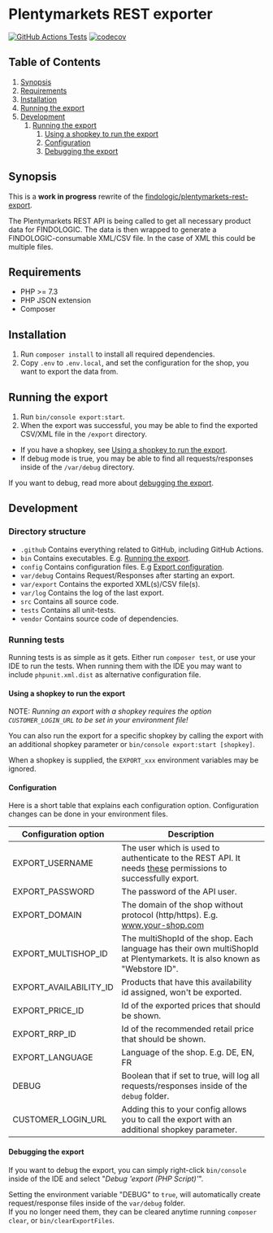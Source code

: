 # Plentymarkets REST exporter

[![GitHub Actions Tests](https://github.com/findologic/plentymarkets-rest-exporter-new/workflows/Tests/badge.svg)](https://github.com/findologic/plentymarkets-rest-exporter-new/actions)
[![codecov](https://codecov.io/gh/findologic/plentymarkets-rest-exporter-new/branch/master/graph/badge.svg)](https://codecov.io/gh/findologic/plentymarkets-rest-exporter-new)

## Table of Contents

1. [Synopsis](#synopsis)
1. [Requirements](#requirements)
1. [Installation](#installation)
1. [Running the export](#running-the-export)
1. [Development](#development)
   1. [Running the export](#running-the-export)
      1. [Using a shopkey to run the export](#using-a-shopkey-to-run-the-export)
      1. [Configuration](#configuration)
      1. [Debugging the export](#debugging-the-export)

## Synopsis

This is a **work in progress** rewrite of the [findologic/plentymarkets-rest-export](https://github.com/findologic/plentymarkets-rest-export).  

The Plentymarkets REST API is being called to get all necessary product data for
FINDOLOGIC. The data is then wrapped to generate a FINDOLOGIC-consumable XML/CSV file. In the case of
XML this could be multiple files.

## Requirements

* PHP >= 7.3
* PHP JSON extension
* Composer

## Installation

1. Run `composer install` to install all required dependencies.
1. Copy `.env` to `.env.local`, and set the configuration for the shop,
   you want to export the data from.

## Running the export

1. Run `bin/console export:start`.
1. When the export was successful, you may be able to find the exported CSV/XML file
 in the `/export` directory.


* If you have a shopkey, see [Using a shopkey to run the export](#using-a-shopkey-to-run-the-export).
* If debug mode is true, you may be able to find all requests/responses inside
 of the `/var/debug` directory.

If you want to debug, read more about [debugging the export](#debugging-the-export).

## Development

### Directory structure

* `.github` Contains everything related to GitHub, including GitHub Actions.
* `bin` Contains executables. E.g. [Running the export](#running-the-export).
* `config` Contains configuration files. E.g [Export configuration](#configuration).
* `var/debug` Contains Request/Responses after starting an export.
* `var/export` Contains the exported XML(s)/CSV file(s).
* `var/log` Contains the log of the last export.
* `src` Contains all source code.
* `tests` Contains all unit-tests.
* `vendor` Contains source code of dependencies.

### Running tests

Running tests is as simple as it gets. Either run `composer test`,
 or use your IDE to run the tests. When running them with the IDE
 you may want to include `phpunit.xml.dist` as alternative configuration file.

#### Using a shopkey to run the export

NOTE: *Running an export with a shopkey requires the option `CUSTOMER_LOGIN_URL` to be set in
your environment file!*

You can also run the export for a specific shopkey by calling the export with an
additional shopkey parameter or `bin/console export:start [shopkey]`.

When a shopkey is supplied, the `EXPORT_xxx` environment variables may be ignored.

#### Configuration

Here is a short table that explains each configuration option.
Configuration changes can be done in your environment files.

| Configuration option | Description                                                                                                                                                                                                                                  |
|----------------------|----------------------------------------------------------------------------------------------------------------------------------------------------------------------------------------------------------------------------------------------|
| EXPORT_USERNAME      | The user which is used to authenticate to the REST API. It needs [these](https://docs.findologic.com/doku.php?id=integration_documentation:plentymarkets_ceres_plugin:rest_export#necessary_permissions) permissions to successfully export. |
| EXPORT_PASSWORD      | The password of the API user.                                                                                                                                                                                                                |
| EXPORT_DOMAIN        | The domain of the shop without protocol (http/https). E.g. www.your-shop.com                                                                                                                                                                 |
| EXPORT_MULTISHOP_ID  | The multiShopId of the shop. Each language has their own multiShopId at Plentymarkets. It is also known as "Webstore ID".                                                                                                                    |
| EXPORT_AVAILABILITY_ID | Products that have this availability id assigned, won't be exported.                                                                                                                                                                         |
| EXPORT_PRICE_ID      | Id of the exported prices that should be shown.                                                                                                                                                                                              |
| EXPORT_RRP_ID        | Id of the recommended retail price that should be shown.                                                                                                                                                                                     |
| EXPORT_LANGUAGE      | Language of the shop. E.g. DE, EN, FR                                                                                                                                                                                                        |
| DEBUG                | Boolean that if set to true, will log all requests/responses inside of the `debug` folder.                                                                                                                                                   |
| CUSTOMER_LOGIN_URL   | Adding this to your config allows you to call the export with an additional shopkey parameter.                                                                                                                                               |

#### Debugging the export

If you want to debug the export, you can simply right-click `bin/console`
inside of the IDE and select "*Debug 'export (PHP Script)'*".

Setting the environment variable "DEBUG" to `true`, will
automatically create request/response files inside of the `var/debug` folder.  
If you no longer need them, they can be cleared anytime running `composer clear`,
or `bin/clearExportFiles`.
